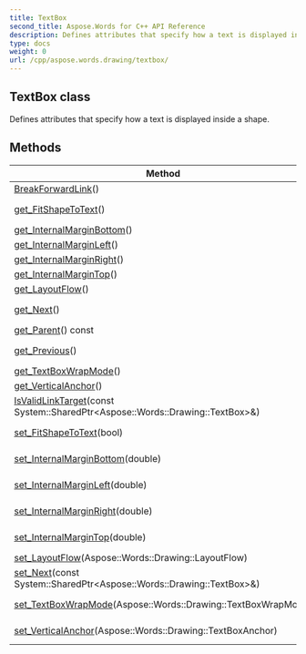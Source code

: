 ```yaml
---
title: TextBox
second_title: Aspose.Words for C++ API Reference
description: Defines attributes that specify how a text is displayed inside a shape. 
type: docs
weight: 0
url: /cpp/aspose.words.drawing/textbox/
---
```

## TextBox class


Defines attributes that specify how a text is displayed inside a shape. 

## Methods

| Method | Description |
| --- | --- |
| [BreakForwardLink](./breakforwardlink/)() | Breaks the link to the next TextBox.  |
| [get_FitShapeToText](./get_fitshapetotext/)() | Determines whether Microsoft Word will grow the shape to fit text.  |
| [get_InternalMarginBottom](./get_internalmarginbottom/)() | Specifies the inner bottom margin in points for a shape.  |
| [get_InternalMarginLeft](./get_internalmarginleft/)() | Specifies the inner left margin in points for a shape.  |
| [get_InternalMarginRight](./get_internalmarginright/)() | Specifies the inner right margin in points for a shape.  |
| [get_InternalMarginTop](./get_internalmargintop/)() | Specifies the inner top margin in points for a shape.  |
| [get_LayoutFlow](./get_layoutflow/)() | Determines the flow of the text layout in a shape.  |
| [get_Next](./get_next/)() | Returns or sets a TextBox that represents the next TextBox in a sequence of shapes.  |
| [get_Parent](./get_parent/)() const | Gets a parent shape for the TextBox.  |
| [get_Previous](./get_previous/)() | Returns a TextBox that represents the previous TextBox in a sequence of shapes.  |
| [get_TextBoxWrapMode](./get_textboxwrapmode/)() | Determines how text wraps inside a shape.  |
| [get_VerticalAnchor](./get_verticalanchor/)() | Specifies the vertical alignment of the text within a shape.  |
| [IsValidLinkTarget](./isvalidlinktarget/)(const System::SharedPtr\<Aspose::Words::Drawing::TextBox\>\&) | Determines whether this TextBox can be linked to the target Textbox.  |
| [set_FitShapeToText](./set_fitshapetotext/)(bool) | Setter for Aspose::Words::Drawing::TextBox::get_FitShapeToText.  |
| [set_InternalMarginBottom](./set_internalmarginbottom/)(double) | Setter for Aspose::Words::Drawing::TextBox::get_InternalMarginBottom.  |
| [set_InternalMarginLeft](./set_internalmarginleft/)(double) | Setter for Aspose::Words::Drawing::TextBox::get_InternalMarginLeft.  |
| [set_InternalMarginRight](./set_internalmarginright/)(double) | Setter for Aspose::Words::Drawing::TextBox::get_InternalMarginRight.  |
| [set_InternalMarginTop](./set_internalmargintop/)(double) | Setter for Aspose::Words::Drawing::TextBox::get_InternalMarginTop.  |
| [set_LayoutFlow](./set_layoutflow/)(Aspose::Words::Drawing::LayoutFlow) | Setter for Aspose::Words::Drawing::TextBox::get_LayoutFlow.  |
| [set_Next](./set_next/)(const System::SharedPtr\<Aspose::Words::Drawing::TextBox\>\&) | Setter for Aspose::Words::Drawing::TextBox::get_Next.  |
| [set_TextBoxWrapMode](./set_textboxwrapmode/)(Aspose::Words::Drawing::TextBoxWrapMode) | Setter for Aspose::Words::Drawing::TextBox::get_TextBoxWrapMode.  |
| [set_VerticalAnchor](./set_verticalanchor/)(Aspose::Words::Drawing::TextBoxAnchor) | Setter for Aspose::Words::Drawing::TextBox::get_VerticalAnchor.  |
